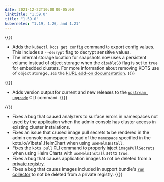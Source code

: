 ```yaml
---
date: 2021-12-22T10:00:00-05:00
linktitle: "1.59.0"
title: "1.59.0"
kubernetes: "1.19, 1.20, and 1.21"
---
```


{{<features>}}
* Adds the `kubectl kots get config` command to export config values. This includes a `--decrypt` flag to decrypt sensitive values.
* The internal storage location for snapshots now uses a persistent volume instead of object storage when the `disableS3` flag is set to `true` for embedded clusters. For more information about removing KOTS use of object storage, see the [kURL add-on documentation](https://kurl.sh/docs/add-ons/kotsadm).
{{</features>}}

{{<changes>}}
* Adds version output for current and new releases to the [`upstream upgrade`](https://kots.io/kots-cli/upstream/upgrade/) CLI command.
{{</changes>}}

{{<fixes>}}
* Fixes a bug that caused analyzers to surface errors in namespaces not used by the application when the admin console has cluster access in existing cluster installations.
* Fixes an issue that caused image pull secrets to be rendered in the admin console namespace instead of the `namespace` specified in the kots.io/v1beta1.HelmChart when using `useHelmInstall`.
* Fixes the `kots pull` CLI command to properly inject `imagePullSecrets` when using Helm Charts with `useHelmInstall` set to `true`.
* Fixes a bug that causes application images to not be deleted from a [private registry](/kotsadm/registries/kurl-registry/).
* Fixes a bug that causes images included in support bundle's [`run` collector](https://troubleshoot.sh/docs/collect/run/#image-required) to not be deleted from a private registry.
{{</fixes>}}
